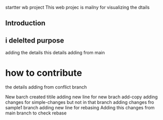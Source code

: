 startter wb project
This web projec is mailny for visualizing the dtails
## Introduction
## i delelted purpose
adding the details
this details adding from main
# how to contribute
the details adding from conflict branch

New barch created titile
adding new line for new brach add-copy
adding changes for simple-changes  but not in that branch 
adding changes fro sample1 branch
adding new line for rebasing
Adding this changes from main branch to check rebase
